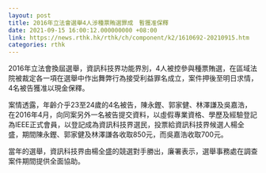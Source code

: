 ```yaml
---
layout: post
title: 2016年立法會選舉4人涉種票賄選罪成　暫獲准保釋
date: 2021-09-15 16:00:12.000000000 +08:00
link: https://news.rthk.hk/rthk/ch/component/k2/1610692-20210915.htm
categories: rthk
---
```


2016年立法會換屆選舉，資訊科技界功能界別，4人被控參與種票賄選，在區域法院被裁定各一項在選舉中作出舞弊行為接受利益罪名成立，案件押後至明日求情，4名被告獲准以現金保釋。

案情透露，年齡介乎23至24歲的4名被告，陳永鏗、郭家健、林澤謙及吳嘉浩，在2016年4月，向同案另外一名被告提交資料，以虛假專業資格、學歷及經驗登記為IEEE正式會員，以登記成為資訊科技界選民，投票給資訊科技界候選人楊全盛，期間陳永鏗、郭家健及林澤謙各收取850元，而吳嘉浩收取700元。

當年的選舉，資訊科技界由楊全盛的競選對手勝出，廉署表示，選舉事務處在調查案件期間提供全面協助。
